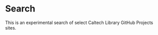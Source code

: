 
# Search


<link href="/pagefind/pagefind-ui.css" rel="stylesheet">

<script src="/pagefind/pagefind-ui.js"></script>

<p>

<div id="search"></div>

<p>

<script>
new PagefindUI({
    element: "#search",
    mergeIndex: [{
        bundlePath: "https://caltechlibrary.github.io/pagefind",
        bundlePath: "https://caltechlibrary.github.io/datatools/pagefind",
        bundlePath: "https://caltechlibrary.github.io/dataset/pagefind",
        bundlePath: "https://caltechlibrary.github.io/newt/pagefind",
        bundlePath: "https://caltechlibrary.github.io/irdmtools/pagefind"
    }]
})
</script>

This is an experimental search of select Caltech Library GitHub Projects sites.
